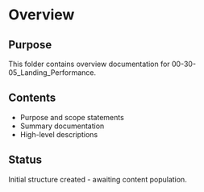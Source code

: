 # Overview

## Purpose
This folder contains overview documentation for 00-30-05_Landing_Performance.

## Contents
- Purpose and scope statements
- Summary documentation
- High-level descriptions

## Status
Initial structure created - awaiting content population.
